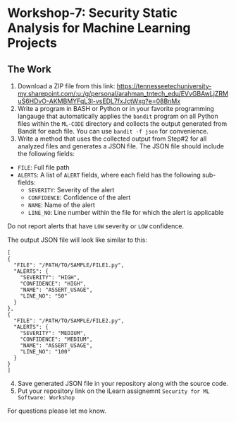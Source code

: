 # Workshop-7: Security Static Analysis for Machine Learning Projects

## The Work

1. Download a ZIP file from this link: https://tennesseetechuniversity-my.sharepoint.com/:u:/g/personal/arahman_tntech_edu/EVvGBAwLjZRMuS6HDvO-AKMBMYFqL3l-vsEDL7fxJctWxg?e=08BnMx
2. Write a program  in BASH or Python or in your favorite programming langauge that automatically applies the `bandit` program on all Python files within the `ML-CODE` directory and collects the output generated from Bandit for each file. You can use `bandit -f json` for convenience.  
3. Write a method that uses the collected output from Step#2 for all analyzed files and generates a JSON file. The JSON file should include the following fields:
- `FILE`: Full file path
- `ALERTS`: A list of `ALERT` fields, where each field has the following sub-fields:
   - `SEVERITY`: Severity of the alert
   - `CONFIDENCE`: Confidence of the alert
   - `NAME`: Name of the alert
   - `LINE_NO`: Line number within the file for which the alert is applicable

Do not report alerts that have `LOW` severity or `LOW` confidence.

The output JSON file will look like similar to this:
```
[
{
  "FILE": "/PATH/TO/SAMPLE/FILE1.py",
  "ALERTS": {
    "SEVERITY": "HIGH",
    "CONFIDENCE": "HIGH",
    "NAME": "ASSERT_USAGE",    
    "LINE_NO": "50"
  }
},
{
  "FILE": "/PATH/TO/SAMPLE/FILE2.py",
  "ALERTS": {
    "SEVERITY": "MEDIUM",
    "CONFIDENCE": "MEDIUM",  
    "NAME": "ASSERT_USAGE",    
    "LINE_NO": "100"
  }
}
]
```
4. Save generated JSON file in your repository along with the source code.
5. Put your repository link on the iLearn assignemnt `Security for ML Software: Workshop`




For questions please let me know.